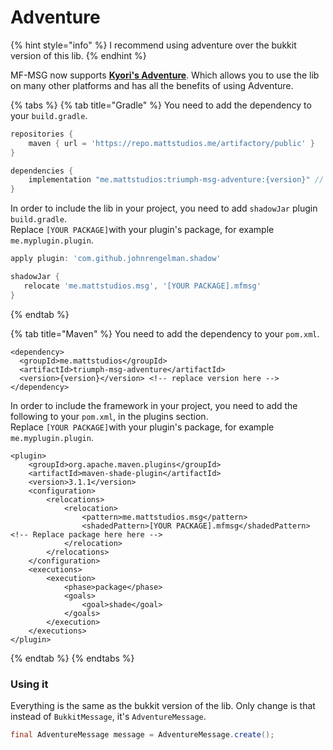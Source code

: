 # Adventure

{% hint style="info" %}
I recommend using adventure over the bukkit version of this lib.
{% endhint %}

MF-MSG now supports [**Kyori's Adventure**](https://github.com/KyoriPowered/adventure). Which allows you to use the lib on many other platforms and has all the benefits of using Adventure.

{% tabs %}
{% tab title="Gradle" %}
You need to add the dependency to your `build.gradle`.

```groovy
repositories {
    maven { url = 'https://repo.mattstudios.me/artifactory/public' }
}

dependencies {
    implementation "me.mattstudios:triumph-msg-adventure:{version}" // Replace version here 
}
```

In order to include the lib in your project, you need to add `shadowJar` plugin `build.gradle`.  
Replace `[YOUR PACKAGE]`with your plugin's package, for example `me.myplugin.plugin`.

```groovy
apply plugin: 'com.github.johnrengelman.shadow'

shadowJar {
   relocate 'me.mattstudios.msg', '[YOUR PACKAGE].mfmsg'
}
```
{% endtab %}

{% tab title="Maven" %}
You need to add the dependency to your `pom.xml`.

```markup
<dependency>
  <groupId>me.mattstudios</groupId>
  <artifactId>triumph-msg-adventure</artifactId>
  <version>{version}</version> <!-- replace version here -->
</dependency>
```

In order to include the framework in your project, you need to add the following to your `pom.xml`, in the plugins section.  
Replace `[YOUR PACKAGE]`with your plugin's package, for example `me.myplugin.plugin`.

```markup
<plugin>
    <groupId>org.apache.maven.plugins</groupId>
    <artifactId>maven-shade-plugin</artifactId>
    <version>3.1.1</version>
    <configuration>
        <relocations>
            <relocation>
                <pattern>me.mattstudios.msg</pattern>
                <shadedPattern>[YOUR PACKAGE].mfmsg</shadedPattern> <!-- Replace package here here -->
            </relocation>
        </relocations>
    </configuration>
    <executions>
        <execution>
            <phase>package</phase>
            <goals>
                <goal>shade</goal>
            </goals>
        </execution>
    </executions>
</plugin>
```
{% endtab %}
{% endtabs %}

### Using it

Everything is the same as the bukkit version of the lib. Only change is that instead of `BukkitMessage`, it's `AdventureMessage`.

```java
final AdventureMessage message = AdventureMessage.create();
```




